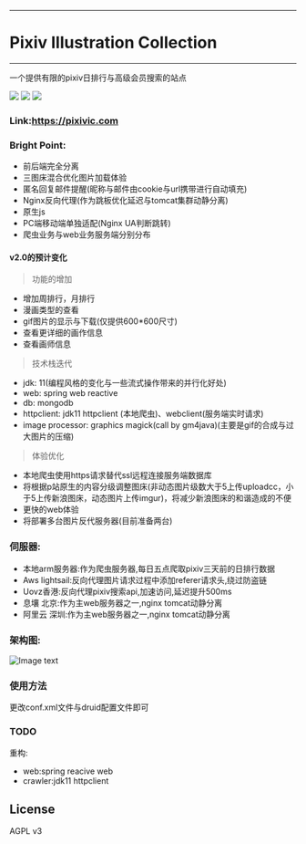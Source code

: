 ---
# Pixiv Illustration Collection
-------------
一个提供有限的pixiv日排行与高级会员搜索的站点

![](https://img.shields.io/github/stars/OysterQAQ/Pixiv-Illustration-Collection.svg) ![](https://img.shields.io/github/forks/OysterQAQ/Pixiv-Illustration-Collection.svg) ![](https://img.shields.io/badge/license-AGPLv3-blue.svg)


### Link:https://pixivic.com

### Bright Point:
- 前后端完全分离
- 三图床混合优化图片加载体验
- 匿名回复邮件提醒(昵称与邮件由cookie与url携带进行自动填充)
- Nginx反向代理(作为跳板优化延迟与tomcat集群动静分离)
- 原生js
- PC端移动端单独适配(Nginx UA判断跳转)
- 爬虫业务与web业务服务端分别分布
#### v2.0的预计变化

> 功能的增加

- 增加周排行，月排行
- 漫画类型的查看
- gif图片的显示与下载(仅提供600*600尺寸)
- 查看更详细的画作信息
- 查看画师信息

> 技术栈迭代

- jdk: 11(编程风格的变化与一些流式操作带来的并行化好处)
- web: spring web reactive
- db: mongodb
- httpclient: jdk11 httpclient (本地爬虫)、webclient(服务端实时请求)
- image processor: graphics magick(call by gm4java)(主要是gif的合成与过大图片的压缩)

> 体验优化

- 本地爬虫使用https请求替代ssl远程连接服务端数据库
- 将根据p站原生的内容分级调整图床(非动态图片级数大于5上传uploadcc，小于5上传新浪图床，动态图片上传imgur)，将减少新浪图床的和谐造成的不便
- 更快的web体验
- 将部署多台图片反代服务器(目前准备两台)


### 伺服器:
- 本地arm服务器:作为爬虫服务器,每日五点爬取pixiv三天前的日排行数据
- Aws lightsail:反向代理图片请求过程中添加referer请求头,绕过防盗链
- Uovz香港:反向代理pixiv搜索api,加速访问,延迟提升500ms
- 息壤 北京:作为主web服务器之一,nginx tomcat动静分离
- 阿里云 深圳:作为主web服务器之一,nginx tomcat动静分离

### 架构图:
![Image text](https://ws4.sinaimg.cn/large/006346uDgy1fwkh7hxmtjj31pr15t7dn.jpg)

### 使用方法
更改conf.xml文件与druid配置文件即可

### TODO
重构:
* web:spring reacive web
* crawler:jdk11 httpclient

## License
AGPL v3